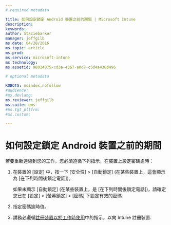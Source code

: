 ```yaml
---
# required metadata

title: 如何設定鎖定 Android 裝置之前的期間 | Microsoft Intune
description:
keywords:
author: Staciebarker
manager: jeffgilb
ms.date: 04/28/2016
ms.topic: article
ms.prod:
ms.service: microsoft-intune
ms.technology:
ms.assetid: 98034875-cd3a-4367-a8d7-c5d4a438d496

# optional metadata

ROBOTS: noindex,nofollow
#audience:
#ms.devlang:
ms.reviewer: jeffgilb
ms.suite: ems
#ms.tgt_pltfrm:
#ms.custom:

---
```


# 如何設定鎖定 Android 裝置之前的期間
若要重新連線到您的工作，您必須遵循下列指示，在裝置上設定密碼逾時：

1.  在裝置的 [設定] 中，按一下 [安全性] &gt; [自動鎖定] (在某些裝置上，這會顯示為 [在下列時間後鎖定電話])。

    如果未顯示 [自動鎖定] (在某些裝置上，是 [在下列時間後鎖定電話])，請確定您已在 [設定] &gt; [螢幕鎖定] &gt; [密碼] 下設定有效的密碼.

2.  指定密碼逾時值。

3.  請務必遵循[註冊裝置以於工作時使用](http://go.microsoft.com/fwlink/?LinkId=519071)中的指示，以向 Intune 註冊裝置.



<!--HONumber=May16_HO1-->


